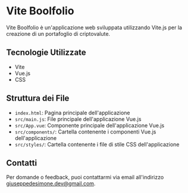 # Vite Boolfolio

Vite Boolfolio è un'applicazione web sviluppata utilizzando Vite.js per la creazione di un portafoglio di criptovalute.

## Tecnologie Utilizzate

- Vite
- Vue.js
- CSS

## Struttura dei File

- `index.html`: Pagina principale dell'applicazione
- `src/main.js`: File principale dell'applicazione Vue.js
- `src/App.vue`: Componente principale dell'applicazione Vue.js
- `src/components/`: Cartella contenente i componenti Vue.js dell'applicazione
- `src/styles/`: Cartella contenente i file di stile CSS dell'applicazione

## Contatti

Per domande o feedback, puoi contattarmi via email all'indirizzo giuseppedesimone.dev@gmail.com.
